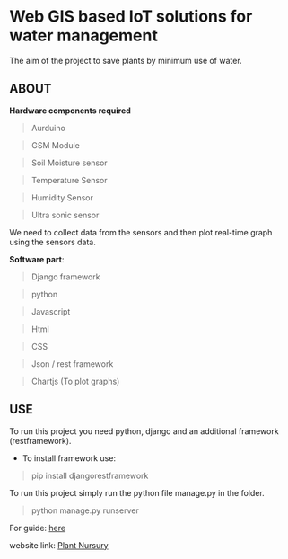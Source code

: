 # Web GIS based IoT solutions for water management
The aim of the project to save plants by minimum use of water. 

## ABOUT 

**Hardware components required**
 > Aurduino
 
 > GSM Module
 
 > Soil Moisture sensor
 
 > Temperature Sensor
 
 > Humidity Sensor
 
 > Ultra sonic sensor
 
We need to collect data from the sensors and then plot real-time graph using the sensors data.


**Software part**:
 > Django framework
 
 > python
 
 > Javascript
 
 > Html
 
 > CSS
 
 > Json / rest framework
 
 > Chartjs (To plot graphs)
 
 ## USE 
 To run this project you need python, django and an additional framework (restframework).
 - To install framework use:
 > pip install djangorestframework
 
 To run this project simply run the python file manage.py in the folder.
 > python manage.py runserver
 
 For guide: [here](https://docs.djangoproject.com/en/2.0/intro/install/)
 
 
website link:  [Plant Nursury](itws3.pythonanywhere.com)

